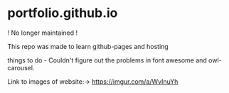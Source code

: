 # portfolio.github.io

! No longer maintained !

This repo was made to learn github-pages and hosting


things to do - Couldn't figure out the problems in font awesome and owl-carousel. 

Link to images of website:-> https://imgur.com/a/WvInuYh
